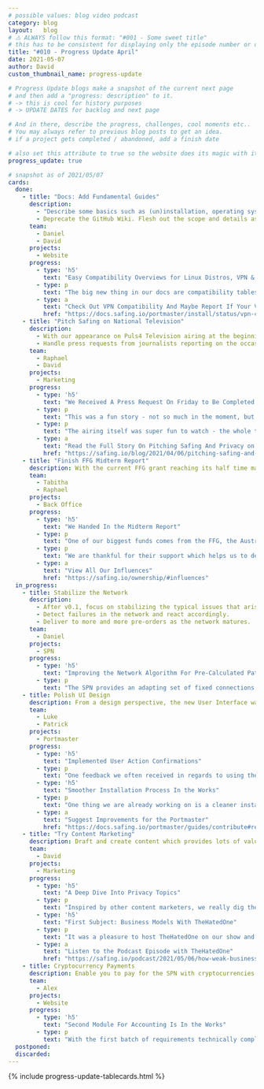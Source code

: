 ```yaml
---
# possible values: blog video podcast
category: blog
layout:   blog
# ⚠️ ALWAYS follow this format: "#001 - Some sweet title"
# this has to be consistent for displaying only the episode number or only the title
title: "#010 - Progress Update April"
date: 2021-05-07
author: David
custom_thumbnail_name: progress-update

# Progress Update blogs make a snapshot of the current next page
# and then add a "progress: description" to it.
# -> this is cool for history purposes
# -> UPDATE DATES for backlog and next page

# And in there, describe the progress, challenges, cool moments etc..
# You may always refer to previous blog posts to get an idea.
# if a project gets completed / abandoned, add a finish date

# also set this attribute to true so the website does its magic with it
progress_update: true

# snapshot as of 2021/05/07
cards:
  done:
    - title: "Docs: Add Fundamental Guides"
      description:
        - "Describe some basics such as (un)installation, operating system compatibility, troubleshooting, how to contribute, etc..."
        - Deprecate the GitHub Wiki. Flesh out the scope and details as you go.
      team:
        - Daniel
        - David
      projects:
        - Website
      progress:
        - type: 'h5'
          text: "Easy Compatibility Overviews for Linux Distros, VPN & User Applications Have Arrived"
        - type: p
          text: "The big new thing in our docs are compatibility tables where you can see at a glance what works with Portmaster and where things do not work (yet). Thanks for all the reports that are coming in - it really makes the Portmaster better for everyone! This month we also expanded the contribution section, published the macOS status page and also reworked our GitHub labels and removed the deprecated GitHub Portmaster Wiki."
        - type: a
          text: "Check Out VPN Compatibility And Maybe Report If Your VPN Works Or Not"
          href: "https://docs.safing.io/portmaster/install/status/vpn-compatibility"
    - title: "Pitch Safing on National Television"
      description:
        - With our appearance on Puls4 Television airing at the beginning of April, create a blog post explaining our intention with this gig.
        - Handle press requests from journalists reporting on the occasion.
      team:
        - Raphael
        - David
      projects:
        - Marketing
      progress:
        - type: 'h5'
          text: "We Received A Press Request On Friday to Be Completed On Monday"
        - type: p
          text: "This was a fun story - not so much in the moment, but now we can chuckle about it. On Friday before the TV show aired (the following Tuesday) Journalists tasked us to answer a bunch of questions to be completed by Monday morning. They wanted to feature our pitch in their online paper so it served us well. It just meant we could not enjoy our weekend as planned. Oh well, journalists have super busy jobs too, so no hard feelings - and they did a great job!"
        - type: p
          text: "The airing itself was super fun to watch - the whole team got together in a call in order to watch it. It was great fun seeing Raphael on TV as well as seeing how they cut together the sequence."
        - type: a
          text: "Read the Full Story On Pitching Safing And Privacy on TV"
          href: "https://safing.io/blog/2021/04/06/pitching-safing-and-privacy-on-national-television/"
    - title: "Finish FFG Midterm Report"
      description: With the current FFG grant reaching its half time mark we need to hand in the midterm report in order to keep them updated as well as to unlock the next funding batch.
      team:
        - Tabitha
        - Raphael
      projects:
        - Back Office
      progress:
        - type: 'h5'
          text: "We Handed In the Midterm Report"
        - type: p
          text: "One of our biggest funds comes from the FFG, the Austrian Research Promotion Agency. We applied for the \"Basisprogramm\" in June last year and got accepted for a second year. A big requirement is writing reports which reflect our progress and documentation of our research. With April, the midterm report was due and kept the Backoffice busy."
        - type: p
          text: "We are thankful for their support which helps us to develop powerful privacy tools for everyone."
        - type: a
          text: "View All Our Influences"
          href: "https://safing.io/ownership/#influences"
  in_progress:
    - title: Stabilize the Network
      description:
        - After v0.1, focus on stabilizing the typical issues that arise with early software. Fix bugs, improve performance & stability.
        - Detect failures in the network and react accordingly.
        - Deliver to more and more pre-orders as the network matures.
      team:
        - Daniel
      projects:
        - SPN
      progress:
        - type: 'h5'
          text: "Improving the Network Algorithm For Pre-Calculated Paths"
        - type: p
          text: "The SPN provides an adapting set of fixed connections between nodes, which clients know about and use to calculate the best route through the network. Both of these components require lots of optimization: On the one hand the network itself has to figure out which connections are most valuable to clients and the clients need to quickly find the best route within the given privacy and security parameters. This month Daniel focused on optimizing these two algorithms and made them ready for the first version."
    - title: Polish UI Design
      description: From a design perspective, the new User Interface was simply the minimal viable product. Go through each page and element in order to bring it up to speed with the concept design.
      team:
        - Luke
        - Patrick
      projects:
        - Portmaster
      progress:
        - type: 'h5'
          text: "Implemented User Action Confirmations"
        - type: p
          text: "One feedback we often received in regards to using the Portmaster was that people were uncertain whether their actions did something or not. As an example, when you clicked on \"Block Domain\", it did block the domain but there was no visual feedback to indicate that it really happened. Patrick and Luke worked on Action Confirmations and they were already pushed to production. We hope you like them - if you have ideas how to further improve just let us know!"
        - type: 'h5'
          text: "Smoother Installation Process In the Works"
        - type: p
          text: "One thing we are already working on is a cleaner installation process. We want to start up the Core Service, the Notifier and the UI in a cleaner way to avoid confusion whether or not the Portmaster is now properly installed. Stay tuned"
        - type: a
          text: "Suggest Improvements for the Portmaster"
          href: "https://docs.safing.io/portmaster/guides/contribute#report-bugs-suggest-features-and-improvements"
    - title: "Try Content Marketing"
      description: Draft and create content which provides lots of value to the readers. Co-op with others from the scene, participate in the discussion and through that, indirectly spread the awareness of Safing.
      team:
        - David
      projects:
        - Marketing
      progress:
        - type: 'h5'
          text: "A Deep Dive Into Privacy Topics"
        - type: p
          text: "Inspired by other content marketers, we really dig the approach of choosing a relevant topic within privacy and to dive into the topic and talk with others about it. Then create a write-up and publish it. If people find it valuable they will read to the end of the blog post and there, we make a plug for the Portmaster."
        - type: 'h5'
          text: "First Subject: Business Models With TheHatedOne"
        - type: p
          text: "It was a pleasure to host TheHatedOne on our show and have discuss business models with him. A topic I honestly think we talk too little about. Feel free to pitch your ideas what topics we should cover next."
        - type: a
          text: "Listen to the Podcast Episode with TheHatedOne"
          href: "https://safing.io/podcast/2021/05/06/how-weak-business-models-corrupt-privacy-projects/"
    - title: Cryptocurrency Payments
      description: Enable you to pay for the SPN with cryptocurrencies such as Bitcoin, Ethereum and Monero
      team:
        - Alex
      projects:
        - Website
      progress:
        - type: 'h5'
          text: "Second Module For Accounting Is In the Works"
        - type: p
          text: "With the first batch of requirements technically completed, our current challenge lies in adding the second module on top of it, which is required for accounting. So the structure to pay with crypto currencies is already ready, but we have to fulfill accounting requirements on our end. That is Alex' current focus. We will keep you in the loop."
  postponed:
  discarded:
---
```



{% include progress-update-tablecards.html %}